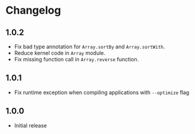 # Changelog

## 1.0.2

* Fix bad type annotation for `Array.sortBy` and `Array.sortWith`.
* Reduce kernel code in `Array` module.
* Fix missing function call in `Array.reverse` function.

## 1.0.1

* Fix runtime exception when compiling applications with `--optimize` flag

## 1.0.0

* Initial release
